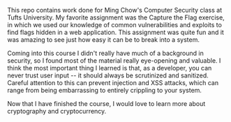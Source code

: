 This repo contains work done for Ming Chow's Computer Security class at Tufts
University. My favorite assignment was the Capture the Flag exercise, in which
we used our knowledge of common vulnerabilities and exploits to find flags
hidden in a web application. This assignment was quite fun and it was amazing
to see just how easy it can be to break into a system.

Coming into this course I didn't really have much of a background in security,
so I found most of the material really eye-opening and valuable. I think the
most important thing I learned is that, as a developer, you can never trust
user input -- it should always be scrutinized and sanitized. Careful attention
to this can prevent injection and XSS attacks, which can range from being 
embarrassing to entirely crippling to your system.

 Now that I have finished the course, I would love to learn more about 
 cryptography and cryptocurrency.